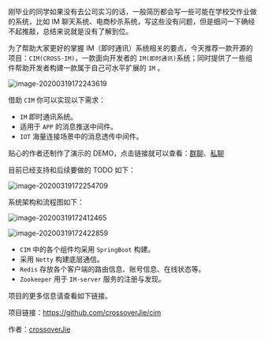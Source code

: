 刚毕业的同学如果没有去公司实习的话，一般简历都会写一些可能在学校交作业做的系统，比如 IM 聊天系统、电商秒杀系统，写这些没有问题，但是细问一下确经不起推敲，总结来说就是没有了解到位。

为了帮助大家更好的掌握 IM（即时通讯）系统相关的要点，今天推荐一款开源的项目：`CIM(CROSS-IM)`，一款面向开发者的 `IM(即时通讯)`系统；同时提供了一些组件帮助开发者构建一款属于自己可水平扩展的 `IM` 。

![image-20200319172243619](https://7465-test-3c9b5e-1-1301419220.tcb.qcloud.la/mac_github_images/compress_image-20200319172243619.png)

借助 `CIM` 你可以实现以下需求：

- `IM` 即时通讯系统。
- 适用于 `APP` 的消息推送中间件。
- `IOT` 海量连接场景中的消息透传中间件。

贴心的作者还制作了演示的 DEMO，点击链接就可以查看：[群聊](https://www.bilibili.com/video/av39405501)、[私聊](https://www.bilibili.com/video/av39405821)

目前已经支持和后续要做的 TODO 如下：

![image-20200319172254709](https://7465-test-3c9b5e-1-1301419220.tcb.qcloud.la/mac_github_images/compress_image-20200319172254709.png)

系统架构和流程图如下：

![image-20200319172412465](https://7465-test-3c9b5e-1-1301419220.tcb.qcloud.la/mac_github_images/compress_image-20200319172412465.png)

![image-20200319172422859](https://7465-test-3c9b5e-1-1301419220.tcb.qcloud.la/mac_github_images/compress_image-20200319172422859.png)

- `CIM` 中的各个组件均采用 `SpringBoot` 构建。
- 采用 `Netty` 构建底层通信。
- `Redis` 存放各个客户端的路由信息、账号信息、在线状态等。
- `Zookeeper` 用于 `IM-server` 服务的注册与发现。

项目的更多信息请查看如下链接。

项目链接：https://github.com/crossoverJie/cim

作者：[crossoverJie](https://github.com/crossoverJie)